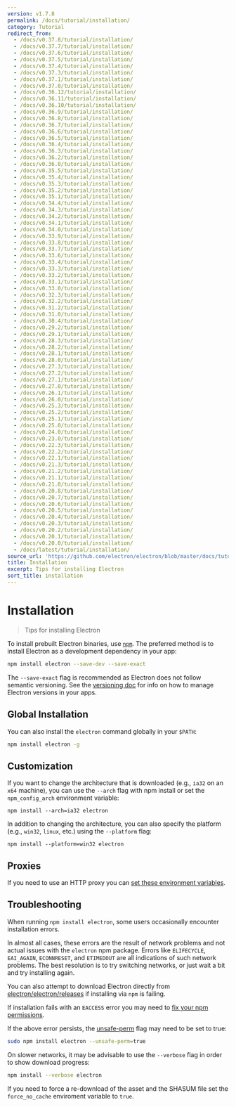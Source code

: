 ```yaml
---
version: v1.7.8
permalink: /docs/tutorial/installation/
category: Tutorial
redirect_from:
  - /docs/v0.37.8/tutorial/installation/
  - /docs/v0.37.7/tutorial/installation/
  - /docs/v0.37.6/tutorial/installation/
  - /docs/v0.37.5/tutorial/installation/
  - /docs/v0.37.4/tutorial/installation/
  - /docs/v0.37.3/tutorial/installation/
  - /docs/v0.37.1/tutorial/installation/
  - /docs/v0.37.0/tutorial/installation/
  - /docs/v0.36.12/tutorial/installation/
  - /docs/v0.36.11/tutorial/installation/
  - /docs/v0.36.10/tutorial/installation/
  - /docs/v0.36.9/tutorial/installation/
  - /docs/v0.36.8/tutorial/installation/
  - /docs/v0.36.7/tutorial/installation/
  - /docs/v0.36.6/tutorial/installation/
  - /docs/v0.36.5/tutorial/installation/
  - /docs/v0.36.4/tutorial/installation/
  - /docs/v0.36.3/tutorial/installation/
  - /docs/v0.36.2/tutorial/installation/
  - /docs/v0.36.0/tutorial/installation/
  - /docs/v0.35.5/tutorial/installation/
  - /docs/v0.35.4/tutorial/installation/
  - /docs/v0.35.3/tutorial/installation/
  - /docs/v0.35.2/tutorial/installation/
  - /docs/v0.35.1/tutorial/installation/
  - /docs/v0.34.4/tutorial/installation/
  - /docs/v0.34.3/tutorial/installation/
  - /docs/v0.34.2/tutorial/installation/
  - /docs/v0.34.1/tutorial/installation/
  - /docs/v0.34.0/tutorial/installation/
  - /docs/v0.33.9/tutorial/installation/
  - /docs/v0.33.8/tutorial/installation/
  - /docs/v0.33.7/tutorial/installation/
  - /docs/v0.33.6/tutorial/installation/
  - /docs/v0.33.4/tutorial/installation/
  - /docs/v0.33.3/tutorial/installation/
  - /docs/v0.33.2/tutorial/installation/
  - /docs/v0.33.1/tutorial/installation/
  - /docs/v0.33.0/tutorial/installation/
  - /docs/v0.32.3/tutorial/installation/
  - /docs/v0.32.2/tutorial/installation/
  - /docs/v0.31.2/tutorial/installation/
  - /docs/v0.31.0/tutorial/installation/
  - /docs/v0.30.4/tutorial/installation/
  - /docs/v0.29.2/tutorial/installation/
  - /docs/v0.29.1/tutorial/installation/
  - /docs/v0.28.3/tutorial/installation/
  - /docs/v0.28.2/tutorial/installation/
  - /docs/v0.28.1/tutorial/installation/
  - /docs/v0.28.0/tutorial/installation/
  - /docs/v0.27.3/tutorial/installation/
  - /docs/v0.27.2/tutorial/installation/
  - /docs/v0.27.1/tutorial/installation/
  - /docs/v0.27.0/tutorial/installation/
  - /docs/v0.26.1/tutorial/installation/
  - /docs/v0.26.0/tutorial/installation/
  - /docs/v0.25.3/tutorial/installation/
  - /docs/v0.25.2/tutorial/installation/
  - /docs/v0.25.1/tutorial/installation/
  - /docs/v0.25.0/tutorial/installation/
  - /docs/v0.24.0/tutorial/installation/
  - /docs/v0.23.0/tutorial/installation/
  - /docs/v0.22.3/tutorial/installation/
  - /docs/v0.22.2/tutorial/installation/
  - /docs/v0.22.1/tutorial/installation/
  - /docs/v0.21.3/tutorial/installation/
  - /docs/v0.21.2/tutorial/installation/
  - /docs/v0.21.1/tutorial/installation/
  - /docs/v0.21.0/tutorial/installation/
  - /docs/v0.20.8/tutorial/installation/
  - /docs/v0.20.7/tutorial/installation/
  - /docs/v0.20.6/tutorial/installation/
  - /docs/v0.20.5/tutorial/installation/
  - /docs/v0.20.4/tutorial/installation/
  - /docs/v0.20.3/tutorial/installation/
  - /docs/v0.20.2/tutorial/installation/
  - /docs/v0.20.1/tutorial/installation/
  - /docs/v0.20.0/tutorial/installation/
  - /docs/latest/tutorial/installation/
source_url: 'https://github.com/electron/electron/blob/master/docs/tutorial/installation.md'
title: Installation
excerpt: Tips for installing Electron
sort_title: installation
---
```




<!--


                                      ::::
                                    :o+//+o:
                                    +o    oo-
                                    :o+//oo/+o/
                                      -::-   -oo:
                                               /s/
                      -::::::::-                :s/  :::--
                  :+oo+////////+:        -:/+oo/ :s:-///++oo+:
                /o+:                -/+oo+/:-     +o-      -:+o:
               /s:              -:+o+/:           -o+         :s/
              -s/            -/oo/:                /s-         +s-
              -s/         -/oo/-                   -s/         /s-
               oo       :+o/-                       oo         oo
               -s/    :oo/                          /s-       /s-
                :s/ :oo:              -::-          /s-      /s:
                  -+o/               /ssss/         :s:    -+o-
                 :o+--               /ssss/         :s:   :o+-
                :s/  +o:              -::-          /s-   --
               -s/    :+o/-                         /s-
               oo       -+o+-                       oo
              -s/         -/oo/-                   -s/
             -+soo+:         -/oo/:                /s-      /oooo+-
             o+   :s:           -:+o+/:-          -o+      /s:  -oo
             oo:--/s:       ::      -:+oo+/:-     -/-      /s/--:o+
              :+++/-        :s:          -:/+ooo++//////++oo//+o+:
                             /s:                --::::::--
                              /s/              /s-
                               :oo:          :oo:
                                 /oo/-    -/oo/
                                   -/+oooo+/-





                   _______  _______  _______  _______  __
                  |       ||       ||       ||       ||  |
                  |  _____||_     _||   _   ||    _  ||  |
                  | |_____   |   |  |  | |  ||   |_| ||  |
                  |_____  |  |   |  |  |_|  ||    ___||__|
                   _____| |  |   |  |       ||   |     __
                  |_______|  |___|  |_______||___|    |__|


    This file is generated automatically, so it should not be edited.

    To make changes, head over to the electron/electron repository:

    https://github.com/electron/electron/blob/master/docs/tutorial/installation.md

    Thanks!

-->
# Installation

> Tips for installing Electron

To install prebuilt Electron binaries, use [`npm`](https://docs.npmjs.com/). The preferred method is to install Electron as a development dependency in your app:

```sh
npm install electron --save-dev --save-exact
```

The `--save-exact` flag is recommended as Electron does not follow semantic versioning. See the [versioning doc](https://electron.atom.io/docs/tutorial/electron-versioning/) for info on how to manage Electron versions in your apps.

## Global Installation

You can also install the `electron` command globally in your `$PATH`:

```sh
npm install electron -g
```

## Customization

If you want to change the architecture that is downloaded (e.g., `ia32` on an `x64` machine), you can use the `--arch` flag with npm install or set the `npm_config_arch` environment variable:

```shell
npm install --arch=ia32 electron
```

In addition to changing the architecture, you can also specify the platform (e.g., `win32`, `linux`, etc.) using the `--platform` flag:

```shell
npm install --platform=win32 electron
```

## Proxies

If you need to use an HTTP proxy you can [set these environment variables](https://github.com/request/request/tree/f0c4ec061141051988d1216c24936ad2e7d5c45d#controlling-proxy-behaviour-using-environment-variables).

## Troubleshooting

When running `npm install electron`, some users occasionally encounter installation errors.

In almost all cases, these errors are the result of network problems and not actual issues with the `electron` npm package. Errors like `ELIFECYCLE`, `EAI_AGAIN`, `ECONNRESET`, and `ETIMEDOUT` are all indications of such network problems. The best resolution is to try switching networks, or just wait a bit and try installing again.

You can also attempt to download Electron directly from [electron/electron/releases](https://github.com/electron/electron/releases) if installing via `npm` is failing.

If installation fails with an `EACCESS` error you may need to [fix your npm permissions](https://docs.npmjs.com/getting-started/fixing-npm-permissions).

If the above error persists, the [unsafe-perm](https://docs.npmjs.com/misc/config#unsafe-perm) flag may need to be set to true:

```sh
sudo npm install electron --unsafe-perm=true
```

On slower networks, it may be advisable to use the `--verbose` flag in order to show download progress:

```sh
npm install --verbose electron
```

If you need to force a re-download of the asset and the SHASUM file set the `force_no_cache` enviroment variable to `true`.
